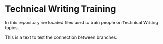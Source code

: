 # Technical Writing Training

In this repository are located files used to train people on Technical Writing topics.

This is a text to test the connection between branches.
